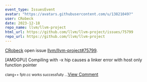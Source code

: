 ```yaml
---
event_type: IssuesEvent
avatar: "https://avatars.githubusercontent.com/u/13821049?"
user: CRobeck
date: 2023-12-18
repo_name: llvm/llvm-project
html_url: https://github.com/llvm/llvm-project/issues/75799
repo_url: https://github.com/llvm/llvm-project
---
```


<a href='https://github.com/CRobeck' target='_blank'>CRobeck</a> open issue <a href='https://github.com/llvm/llvm-project/issues/75799' target='_blank'>llvm/llvm-project#75799</a>.

<p>[AMDGPU] Compiling with -x hip causes a linker error with host only function pointer</p><small>clang++ fptr.cc  works successfully...</small><a href='https://github.com/llvm/llvm-project/issues/75799' target='_blank'>View Comment</a>